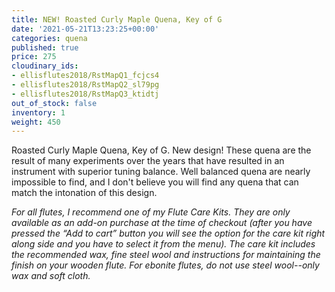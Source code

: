 ```yaml
---
title: NEW! Roasted Curly Maple Quena, Key of G
date: '2021-05-21T13:23:25+00:00'
categories: quena
published: true
price: 275
cloudinary_ids:
- ellisflutes2018/RstMapQ1_fcjcs4
- ellisflutes2018/RstMapQ2_sl79pg
- ellisflutes2018/RstMapQ3_ktidtj
out_of_stock: false
inventory: 1
weight: 450
---
```


Roasted Curly Maple Quena, Key of G.   New design! These quena are the result of many experiments over the years that have resulted in an instrument with superior tuning balance.   Well balanced quena are nearly impossible to find, and I don't believe you will find any quena that can match the intonation of this design.

*For all flutes, I recommend one of my Flute Care Kits.  They are only available as an add-on purchase at the time of checkout (after you have pressed the “Add to cart” button you will see the option for the care kit right along side and you have to select it from the menu). The care kit includes the recommended wax, fine steel wool and instructions for maintaining the finish on your wooden flute.  For ebonite flutes, do not use steel wool--only wax and soft cloth.*